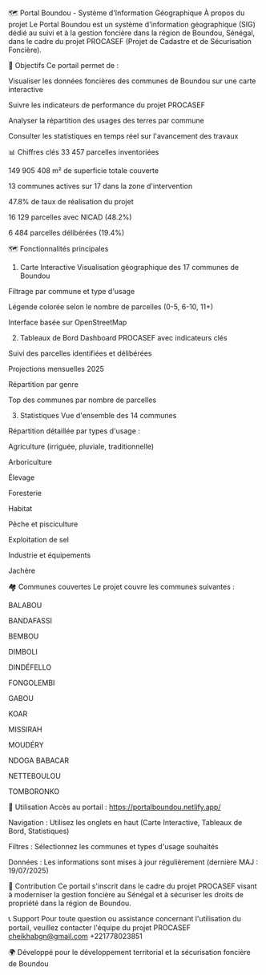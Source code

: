 🗺️ Portal Boundou - Système d'Information Géographique
À propos du projet
Le Portal Boundou est un système d'information géographique (SIG) dédié au suivi et à la gestion foncière dans la région de Boundou, Sénégal, dans le cadre du projet PROCASEF (Projet de Cadastre et de Sécurisation Foncière).

🎯 Objectifs
Ce portail permet de :

Visualiser les données foncières des communes de Boundou sur une carte interactive

Suivre les indicateurs de performance du projet PROCASEF

Analyser la répartition des usages des terres par commune

Consulter les statistiques en temps réel sur l'avancement des travaux

📊 Chiffres clés
33 457 parcelles inventoriées

149 905 408 m² de superficie totale couverte

13 communes actives sur 17 dans la zone d'intervention

47.8% de taux de réalisation du projet

16 129 parcelles avec NICAD (48.2%)

6 484 parcelles délibérées (19.4%)

🗺️ Fonctionnalités principales
1. Carte Interactive
Visualisation géographique des 17 communes de Boundou

Filtrage par commune et type d'usage

Légende colorée selon le nombre de parcelles (0-5, 6-10, 11+)

Interface basée sur OpenStreetMap

2. Tableaux de Bord
Dashboard PROCASEF avec indicateurs clés

Suivi des parcelles identifiées et délibérées

Projections mensuelles 2025

Répartition par genre

Top des communes par nombre de parcelles

3. Statistiques
Vue d'ensemble des 14 communes

Répartition détaillée par types d'usage :

Agriculture (irriguée, pluviale, traditionnelle)

Arboriculture

Élevage

Foresterie

Habitat

Pêche et pisciculture

Exploitation de sel

Industrie et équipements

Jachère

🏘️ Communes couvertes
Le projet couvre les communes suivantes :

BALABOU

BANDAFASSI

BEMBOU

DIMBOLI

DINDÉFELLO

FONGOLEMBI

GABOU

KOAR

MISSIRAH

MOUDÉRY

NDOGA BABACAR

NETTEBOULOU

TOMBORONKO

🔧 Utilisation
Accès au portail : https://portalboundou.netlify.app/

Navigation : Utilisez les onglets en haut (Carte Interactive, Tableaux de Bord, Statistiques)

Filtres : Sélectionnez les communes et types d'usage souhaités

Données : Les informations sont mises à jour régulièrement (dernière MAJ : 19/07/2025)

🤝 Contribution
Ce portail s'inscrit dans le cadre du projet PROCASEF visant à moderniser la gestion foncière au Sénégal et à sécuriser les droits de propriété dans la région de Boundou.

📞 Support
Pour toute question ou assistance concernant l'utilisation du portail, veuillez contacter l'équipe du projet PROCASEF
cheikhabgn@gmail.com
+221778023851

🌍 Développé pour le développement territorial et la sécurisation foncière de Boundou
